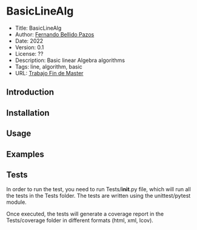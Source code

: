 # BasicLineAlg
- Title: BasicLineAlg
- Author: [Fernando Bellido Pazos](fbellidopazos@gmail.com)
- Date: 2022
- Version: 0.1
- License: ??
- Description: Basic linear Algebra algorithms
- Tags: line, algorithm, basic
- URL: [Trabajo Fin de Master](https://github.com/fbellidopazos/Trabajo-Fin-Master)

## Introduction

## Installation

## Usage

## Examples

## Tests
In order to run the test, you need to run Tests/__init__.py file, which will run all the tests in the Tests folder. The tests are written using the unittest/pytest module.

Once executed, the tests will generate a coverage report in the Tests/coverage folder in different formats (html, xml, lcov).


